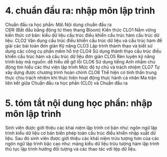 # 4. chuẩn đầu ra: nhập môn lập trình
Chuẩn đầu ra học phần: Mã\ Nội dung chuẩn đầu ra\
CĐR (Bắt đầu bằng động từ theo thang Bloom) Kiến thức
CLO1 Nắm vững kiến thức cơ bản: kiểu dữ liệu cấu trúc điều khiển cấu trúc hàm cấu trúc dữ liệu.
CLO2 Vận dụng cấu trúc điều khiển cấu trúc dữ liệu và cấu trúc hàm để giải các bài toán đơn giản
Kỹ năng
CLO3 Lập trình thành thạo và biết sử dụng các công cụ phần mềm hỗ trợ
CLO4 Sử dụng thành thạo cấu trúc điều khiển cấu trúc hàm và cấu trúc dữ liệu đơn giản
CLO5 Rèn luyện kỹ năng trình bày mã nguồn: dễ hiểu dễ gỡ lỗi
CLO6 Sử dụng tiếng Anh nhằm chủ động tìm hiểu các thư viện lập trình
Mức độ tự chủ và trách nhiệm
CLO7 Tự xây dựng được chương trình hoàn chỉnh
CLO8 Thể hiện có tinh thần trung thực chịu trách nhiệm khi thực hiện hoạt động thực hành cá nhân Ma trận liên kết giữa Chuẩn đầu ra học phần (CLO) và Chuẩn đầu ra
# 5. tóm tắt nội dung học phần: nhập môn lập trình
Sinh viên được giới thiệu các khái niệm lập trình cơ bản như: ngôn ngữ lập trình kiểu dữ liệu cơ bản biến phép toán cấu trúc điều khiển nhập xuất dữ liệu. Sau đó sinh viên được giới thiệu các khái niệm trừu tượng hơn của các ngôn ngữ lập trình bậc cao như: mảng kiểu dữ liệu trừu tượng hàm lập trình thủ tục lập trình hướng đối tượng và các thao tác với tệp dữ liệu.
